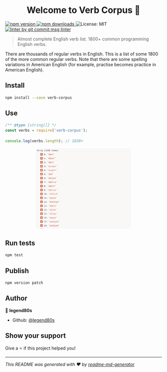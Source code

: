 <h1 align="center">Welcome to Verb Corpus 👋</h1>
<p>
  <a href="https://www.npmjs.com/package/verb-corpus" target="_blank">
    <img src="https://img.shields.io/npm/v/verb-corpus.svg" alt="npm version" />
  </a>

  <a href="https://www.npmjs.com/package/verb-corpus">
    <img src="https://img.shields.io/npm/dm/verb-corpus.svg" alt="npm downloads" />
  </a>

  <img alt="License: MIT" src="https://img.shields.io/badge/License-MIT-yellow.svg" />

  <a href="https://www.npmjs.com/package/git-commit-msg-linter" target="_blank">
    <img alt="linter by git commit msg linter" src="https://img.shields.io/badge/git-commit%20msg%20linter-blue" />
  </a>
</p>

> Almost complete English verb list. 1800+ common programming English verbs.

There are thousands of regular verbs in English. This is a list of some 1800 of the more common regular verbs. Note that there are some spelling variations in American English (for example, practise becomes practice in American English).

## Install

```sh
npm install --save verb-corpus
```

## Use

```javascript
/** @type {string[]} */
const verbs = require('verb-corpus');

console.log(verbs.length); // 1830+
```

<p align="center">
  <img src="https://raw.githubusercontent.com/legend80s/verb-corpus/master/assets/verbs.png" alt="verbs demo" width="61.8%" />
</p>

## Run tests

```sh
npm test
```

## Publish

```sh
npm version patch
```

## Author

👤 **legend80s**

* Github: [@legend80s](https://github.com/legend80s)

## Show your support

Give a ⭐️ if this project helped you!

***
_This README was generated with ❤️ by [readme-md-generator](https://github.com/kefranabg/readme-md-generator)_
